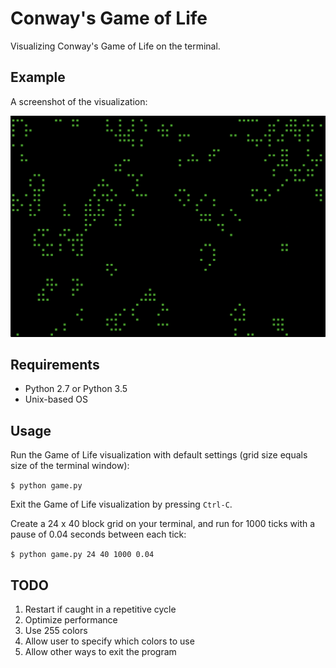 # Conway's Game of Life
Visualizing Conway's Game of Life on the terminal.

## Example
A screenshot of the visualization:

![Game of Life Visualization](example.png)

## Requirements
* Python 2.7 or Python 3.5
* Unix-based OS

## Usage
Run the Game of Life visualization with default settings (grid size equals size of the terminal window):

`$ python game.py`

Exit the Game of Life visualization by pressing `Ctrl-C`.

Create a 24 x 40 block grid on your terminal, and run for 1000 ticks with a pause of 0.04 seconds between each tick:

`$ python game.py 24 40 1000 0.04`

## TODO
1. Restart if caught in a repetitive cycle
2. Optimize performance
3. Use 255 colors
4. Allow user to specify which colors to use
5. Allow other ways to exit the program

